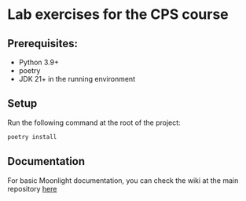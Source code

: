 # Lab exercises for the CPS course

## Prerequisites:

- Python 3.9+
- poetry
- JDK 21+ in the running environment

## Setup

Run the following command at the root of the project:

```bash
poetry install
```

## Documentation

For basic Moonlight documentation, you can check the wiki at the main repository [here](https://github.com/MoonLightSuite/moonlight/wiki)
